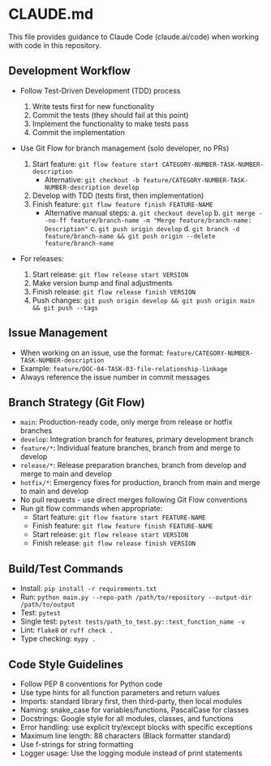 # CLAUDE.md

This file provides guidance to Claude Code (claude.ai/code) when working with code in this repository.

## Development Workflow
- Follow Test-Driven Development (TDD) process
  1. Write tests first for new functionality
  2. Commit the tests (they should fail at this point)
  3. Implement the functionality to make tests pass
  4. Commit the implementation

- Use Git Flow for branch management (solo developer, no PRs)
  1. Start feature: `git flow feature start CATEGORY-NUMBER-TASK-NUMBER-description`
     - Alternative: `git checkout -b feature/CATEGORY-NUMBER-TASK-NUMBER-description develop`
  2. Develop with TDD (tests first, then implementation)
  3. Finish feature: `git flow feature finish FEATURE-NAME`
     - Alternative manual steps:
       a. `git checkout develop`
       b. `git merge --no-ff feature/branch-name -m "Merge feature/branch-name: Description"`
       c. `git push origin develop`
       d. `git branch -d feature/branch-name && git push origin --delete feature/branch-name`
  
- For releases:
  1. Start release: `git flow release start VERSION`
  2. Make version bump and final adjustments
  3. Finish release: `git flow release finish VERSION`
  4. Push changes: `git push origin develop && git push origin main && git push --tags`

## Issue Management
- When working on an issue, use the format: `feature/CATEGORY-NUMBER-TASK-NUMBER-description`
- Example: `feature/DOC-04-TASK-03-file-relationship-linkage`
- Always reference the issue number in commit messages

## Branch Strategy (Git Flow)
- `main`: Production-ready code, only merge from release or hotfix branches
- `develop`: Integration branch for features, primary development branch
- `feature/*`: Individual feature branches, branch from and merge to develop
- `release/*`: Release preparation branches, branch from develop and merge to main and develop
- `hotfix/*`: Emergency fixes for production, branch from main and merge to main and develop
- No pull requests - use direct merges following Git Flow conventions
- Run git flow commands when appropriate:
  - Start feature: `git flow feature start FEATURE-NAME`
  - Finish feature: `git flow feature finish FEATURE-NAME`
  - Start release: `git flow release start VERSION`
  - Finish release: `git flow release finish VERSION`

## Build/Test Commands
- Install: `pip install -r requirements.txt`
- Run: `python main.py --repo-path /path/to/repository --output-dir /path/to/output`
- Test: `pytest`
- Single test: `pytest tests/path_to_test.py::test_function_name -v`
- Lint: `flake8` or `ruff check .`
- Type checking: `mypy .`

## Code Style Guidelines
- Follow PEP 8 conventions for Python code
- Use type hints for all function parameters and return values
- Imports: standard library first, then third-party, then local modules
- Naming: snake_case for variables/functions, PascalCase for classes
- Docstrings: Google style for all modules, classes, and functions
- Error handling: use explicit try/except blocks with specific exceptions
- Maximum line length: 88 characters (Black formatter standard)
- Use f-strings for string formatting
- Logger usage: Use the logging module instead of print statements